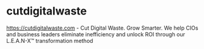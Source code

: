 # cutdigitalwaste

https://cutdigitalwaste.com - Cut Digital Waste. Grow Smarter. We help CIOs and business leaders eliminate inefficiency and unlock ROI through our L.E.A.N-X™ transformation method
